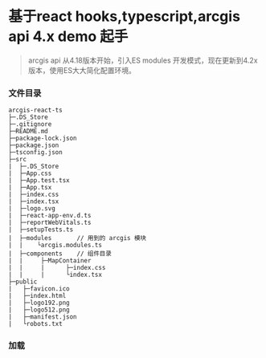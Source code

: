 
# 基于react hooks,typescript,arcgis api 4.x demo 起手
> arcgis api  从4.18版本开始，引入ES modules 开发模式，现在更新到4.2x版本，使用ES大大简化配置环境。
### 文件目录
```
arcgis-react-ts
├─.DS_Store
├─.gitignore
├─README.md
├─package-lock.json
├─package.json
├─tsconfig.json
├─src
|  ├─.DS_Store
|  ├─App.css
|  ├─App.test.tsx
|  ├─App.tsx
|  ├─index.css
|  ├─index.tsx
|  ├─logo.svg
|  ├─react-app-env.d.ts
|  ├─reportWebVitals.ts
|  ├─setupTests.ts
|  ├─modules       // 用到的 arcgis 模块
|  |    └arcgis.modules.ts
|  ├─components    // 组件目录
|  |     ├─MapContainer
|  |     |      ├─index.css
|  |     |      └index.tsx
├─public
|   ├─favicon.ico
|   ├─index.html
|   ├─logo192.png
|   ├─logo512.png
|   ├─manifest.json
|   └robots.txt
```

### 加载